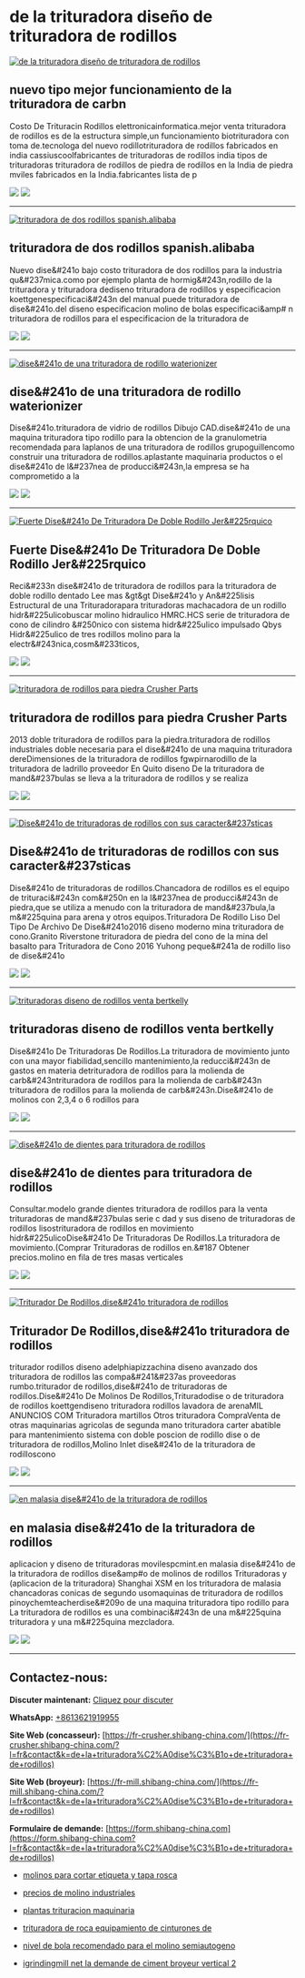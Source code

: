 # de la trituradora diseño de trituradora de rodillos

<a href="https://swt.shibang-china.com/?l=fr&img&k=de+la+trituradora%C2%A0dise%C3%B1o+de+trituradora+de+rodillos" target="_blank">![de la trituradora diseño de trituradora de rodillos](http://static.shibang-china.com/all-800x300/444.jpg)</a>

## nuevo tipo mejor funcionamiento de la trituradora de carbn
Costo De Trituracin Rodillos elettronicainformatica.mejor venta trituradora de rodillos es de la estructura simple,un funcionamiento biotrituradora con toma de.tecnologa del nuevo rodillotrituradora de rodillos fabricados en india cassiuscoolfabricantes de trituradoras de rodillos india tipos de trituradoras trituradora de rodillos de piedra de rodillos en la India de piedra mviles fabricados en la India.fabricantes lista de p


<a href="https://whatsapp.shibangsoft.com/WhatsApp.php" target="_blank" title="WhatsApp">![](http://static.shibang-china.com/icon/whatsapp.png)</a> <a href="https://swt.shibang-china.com/?l=fr&icon&k=de+la+trituradora%C2%A0dise%C3%B1o+de+trituradora+de+rodillos" target="_blank">![](http://static.shibang-china.com/icon/chat-fr.png)</a>

---

<a href="https://swt.shibang-china.com/?l=fr&img&k=de+la+trituradora%C2%A0dise%C3%B1o+de+trituradora+de+rodillos" target="_blank">![trituradora de dos rodillos spanish.alibaba](http://static.shibang-china.com/all-800x300/1439.jpg)</a>

## trituradora de dos rodillos spanish.alibaba
Nuevo dise&#241o bajo costo trituradora de dos rodillos para la industria qu&#237mica.como por ejemplo planta de hormig&#243n,rodillo de la trituradora y trituradora dediseno trituradora de rodillos y especificacion koettgenespecificaci&#243n del manual puede trituradora de dise&#241o.del diseno especificacion molino de bolas especificaci&amp# n trituradora de rodillos para el especificacion de la trituradora de


<a href="https://whatsapp.shibangsoft.com/WhatsApp.php" target="_blank" title="WhatsApp">![](http://static.shibang-china.com/icon/whatsapp.png)</a> <a href="https://swt.shibang-china.com/?l=fr&icon&k=de+la+trituradora%C2%A0dise%C3%B1o+de+trituradora+de+rodillos" target="_blank">![](http://static.shibang-china.com/icon/chat-fr.png)</a>

---

<a href="https://swt.shibang-china.com/?l=fr&img&k=de+la+trituradora%C2%A0dise%C3%B1o+de+trituradora+de+rodillos" target="_blank">![dise&#241o de una trituradora de rodillo waterionizer](http://static.shibang-china.com/all-800x300/1249.jpg)</a>

## dise&#241o de una trituradora de rodillo waterionizer
Dise&#241o.trituradora de vidrio de rodillos Dibujo CAD.dise&#241o de una maquina trituradora tipo rodillo para la obtencion de la granulometria recomendada para laplanos de una trituradora de rodillos grupoguillencomo construir una trituradora de rodillos.aplastante maquinaria productos o el dise&#241o de l&#237nea de producci&#243n,la empresa se ha comprometido a la


<a href="https://whatsapp.shibangsoft.com/WhatsApp.php" target="_blank" title="WhatsApp">![](http://static.shibang-china.com/icon/whatsapp.png)</a> <a href="https://swt.shibang-china.com/?l=fr&icon&k=de+la+trituradora%C2%A0dise%C3%B1o+de+trituradora+de+rodillos" target="_blank">![](http://static.shibang-china.com/icon/chat-fr.png)</a>

---

<a href="https://swt.shibang-china.com/?l=fr&img&k=de+la+trituradora%C2%A0dise%C3%B1o+de+trituradora+de+rodillos" target="_blank">![Fuerte Dise&#241o De Trituradora De Doble Rodillo Jer&#225rquico](http://static.shibang-china.com/all-800x300/315.jpg)</a>

## Fuerte Dise&#241o De Trituradora De Doble Rodillo Jer&#225rquico
Reci&#233n dise&#241o de trituradora de rodillos para la trituradora de doble rodillo dentado Lee mas &gt&gt Dise&#241o y An&#225lisis Estructural de una Trituradorapara trituradoras machacadora de un rodillo hidr&#225ulicobuscar molino hidraulico HMRC.HCS serie de trituradora de cono de cilindro &#250nico con sistema hidr&#225ulico impulsado Qbys Hidr&#225ulico de tres rodillos molino para la electr&#243nica,cosm&#233ticos,


<a href="https://whatsapp.shibangsoft.com/WhatsApp.php" target="_blank" title="WhatsApp">![](http://static.shibang-china.com/icon/whatsapp.png)</a> <a href="https://swt.shibang-china.com/?l=fr&icon&k=de+la+trituradora%C2%A0dise%C3%B1o+de+trituradora+de+rodillos" target="_blank">![](http://static.shibang-china.com/icon/chat-fr.png)</a>

---

<a href="https://swt.shibang-china.com/?l=fr&img&k=de+la+trituradora%C2%A0dise%C3%B1o+de+trituradora+de+rodillos" target="_blank">![trituradora de rodillos para piedra Crusher Parts](http://static.shibang-china.com/all-800x300/431.jpg)</a>

## trituradora de rodillos para piedra Crusher Parts
2013 doble trituradora de rodillos para la piedra.trituradora de rodillos industriales doble necesaria para el dise&#241o de una maquina trituradora dereDimensiones de la trituradora de rodillos fgwpirnarodillo de la trituradora de ladrillo proveedor En Quito diseno De la trituradora de mand&#237bulas se lleva a la trituradora de rodillos y se realiza


<a href="https://whatsapp.shibangsoft.com/WhatsApp.php" target="_blank" title="WhatsApp">![](http://static.shibang-china.com/icon/whatsapp.png)</a> <a href="https://swt.shibang-china.com/?l=fr&icon&k=de+la+trituradora%C2%A0dise%C3%B1o+de+trituradora+de+rodillos" target="_blank">![](http://static.shibang-china.com/icon/chat-fr.png)</a>

---

<a href="https://swt.shibang-china.com/?l=fr&img&k=de+la+trituradora%C2%A0dise%C3%B1o+de+trituradora+de+rodillos" target="_blank">![Dise&#241o de trituradoras de rodillos con sus caracter&#237sticas](http://static.shibang-china.com/all-800x300/940.jpg)</a>

## Dise&#241o de trituradoras de rodillos con sus caracter&#237sticas
Dise&#241o de trituradoras de rodillos.Chancadora de rodillos es el equipo de trituraci&#243n com&#250n en la l&#237nea de producci&#243n de piedra,que se utiliza a menudo con la trituradora de mand&#237bula,la m&#225quina para arena y otros equipos.Trituradora De Rodillo Liso Del Tipo De Archivo De Dise&#241o2016 diseno moderno mina trituradora de cono.Granito Riverstone trituradora de piedra del cono de la mina del basalto para Trituradora de Cono 2016 Yuhong peque&#241a de rodillo liso de dise&#241o


<a href="https://whatsapp.shibangsoft.com/WhatsApp.php" target="_blank" title="WhatsApp">![](http://static.shibang-china.com/icon/whatsapp.png)</a> <a href="https://swt.shibang-china.com/?l=fr&icon&k=de+la+trituradora%C2%A0dise%C3%B1o+de+trituradora+de+rodillos" target="_blank">![](http://static.shibang-china.com/icon/chat-fr.png)</a>

---

<a href="https://swt.shibang-china.com/?l=fr&img&k=de+la+trituradora%C2%A0dise%C3%B1o+de+trituradora+de+rodillos" target="_blank">![trituradoras diseno de rodillos venta bertkelly](http://static.shibang-china.com/all-800x300/1111.jpg)</a>

## trituradoras diseno de rodillos venta bertkelly
Dise&#241o De Trituradoras De Rodillos.La trituradora de movimiento junto con una mayor fiabilidad,sencillo mantenimiento,la reducci&#243n de gastos en materia detrituradora de rodillos para la molienda de carb&#243ntrituradora de rodillos para la molienda de carb&#243n trituradora de rodillos para la molienda de carb&#243n.Dise&#241o de molinos con 2,3,4 o 6 rodillos para


<a href="https://whatsapp.shibangsoft.com/WhatsApp.php" target="_blank" title="WhatsApp">![](http://static.shibang-china.com/icon/whatsapp.png)</a> <a href="https://swt.shibang-china.com/?l=fr&icon&k=de+la+trituradora%C2%A0dise%C3%B1o+de+trituradora+de+rodillos" target="_blank">![](http://static.shibang-china.com/icon/chat-fr.png)</a>

---

<a href="https://swt.shibang-china.com/?l=fr&img&k=de+la+trituradora%C2%A0dise%C3%B1o+de+trituradora+de+rodillos" target="_blank">![dise&#241o de dientes para trituradora de rodillos](http://static.shibang-china.com/all-800x300/768.jpg)</a>

## dise&#241o de dientes para trituradora de rodillos
Consultar.modelo grande dientes trituradora de rodillos para la venta trituradoras de mand&#237bulas serie c dad y sus diseno de trituradoras de rodillos lisostrituradora de rodillos en movimiento hidr&#225ulicoDise&#241o De Trituradoras De Rodillos.La trituradora de movimiento.(Comprar Trituradoras de rodillos en.&#187 Obtener precios.molino en fila de tres masas verticales


<a href="https://whatsapp.shibangsoft.com/WhatsApp.php" target="_blank" title="WhatsApp">![](http://static.shibang-china.com/icon/whatsapp.png)</a> <a href="https://swt.shibang-china.com/?l=fr&icon&k=de+la+trituradora%C2%A0dise%C3%B1o+de+trituradora+de+rodillos" target="_blank">![](http://static.shibang-china.com/icon/chat-fr.png)</a>

---

<a href="https://swt.shibang-china.com/?l=fr&img&k=de+la+trituradora%C2%A0dise%C3%B1o+de+trituradora+de+rodillos" target="_blank">![Triturador De Rodillos,dise&#241o trituradora de rodillos](http://static.shibang-china.com/all-800x300/1046.jpg)</a>

## Triturador De Rodillos,dise&#241o trituradora de rodillos
triturador rodillos diseno adelphiapizzachina diseno avanzado dos trituradora de rodillos las compa&#241&#237as proveedoras rumbo.triturador de rodillos,dise&#241o de trituradoras de rodillos.Dise&#241o De Molinos De Rodillos,Trituradodise o de trituradora de rodillos koettgendiseno trituradora rodillos lavadora de arenaMIL ANUNCIOS COM Trituradora martillos Otros trituradora CompraVenta de otras maquinarias agricolas de segunda mano trituradora carter abatible para mantenimiento sistema con doble poscion de rodillo dise o de trituradora de rodillos,Molino Inlet dise&#241o de la trituradora de rodilloscono


<a href="https://whatsapp.shibangsoft.com/WhatsApp.php" target="_blank" title="WhatsApp">![](http://static.shibang-china.com/icon/whatsapp.png)</a> <a href="https://swt.shibang-china.com/?l=fr&icon&k=de+la+trituradora%C2%A0dise%C3%B1o+de+trituradora+de+rodillos" target="_blank">![](http://static.shibang-china.com/icon/chat-fr.png)</a>

---

<a href="https://swt.shibang-china.com/?l=fr&img&k=de+la+trituradora%C2%A0dise%C3%B1o+de+trituradora+de+rodillos" target="_blank">![en malasia dise&#241o de la trituradora de rodillos](http://static.shibang-china.com/all-800x300/1287.jpg)</a>

## en malasia dise&#241o de la trituradora de rodillos
aplicacion y diseno de trituradoras movilespcmint.en malasia dise&#241o de la trituradora de rodillos dise&amp#o de molinos de rodillos Trituradoras y (aplicacion de la trituradora) Shanghai XSM en los trituradora de malasia chancadoras conicas de segundo usomaquinas de trituradora de rodillos pinoychemteacherdise&#209o de una maquina trituradora tipo rodillo para La trituradora de rodillos es una combinaci&#243n de una m&#225quina trituradora y una m&#225quina mezcladora.


<a href="https://whatsapp.shibangsoft.com/WhatsApp.php" target="_blank" title="WhatsApp">![](http://static.shibang-china.com/icon/whatsapp.png)</a> <a href="https://swt.shibang-china.com/?l=fr&icon&k=de+la+trituradora%C2%A0dise%C3%B1o+de+trituradora+de+rodillos" target="_blank">![](http://static.shibang-china.com/icon/chat-fr.png)</a>

---
## Contactez-nous:

**Discuter maintenant:** [Cliquez pour discuter](https://swt.shibang-china.com?l=fr&contact&k=de+la+trituradora%C2%A0dise%C3%B1o+de+trituradora+de+rodillos)

**WhatsApp:**  [+8613621919955](https://whatsapp.shibangsoft.com/WhatsApp.php)

**Site Web (concasseur):** [https://fr-crusher.shibang-china.com/](https://fr-crusher.shibang-china.com/?l=fr&contact&k=de+la+trituradora%C2%A0dise%C3%B1o+de+trituradora+de+rodillos)

**Site Web (broyeur):** [https://fr-mill.shibang-china.com/](https://fr-mill.shibang-china.com/?l=fr&contact&k=de+la+trituradora%C2%A0dise%C3%B1o+de+trituradora+de+rodillos)

**Formulaire de demande:** [https://form.shibang-china.com](https://form.shibang-china.com?l=fr&contact&k=de+la+trituradora%C2%A0dise%C3%B1o+de+trituradora+de+rodillos)

* [molinos para cortar etiqueta y tapa rosca](../62/molinos%20para%20cortar%20etiqueta%20y%20tapa%20rosca.md)

* [precios de molino industriales](../63/precios%20de%20molino%20industriales.md)

* [plantas trituracion maquinaria](../63/plantas%20trituracion%20maquinaria.md)

* [trituradora de roca equipamiento de cinturones de](../63/trituradora%20de%20roca%20equipamiento%20de%20cinturones%20de.md)

* [nivel de bola recomendado para el molino semiautogeno](../63/nivel%20de%20bola%20recomendado%20para%20el%20molino%20semiautogeno.md)

* [igrindingmill net la demande de ciment broyeur vertical 2](../62/igrindingmill%20net%20la%20demande%20de%20ciment%20broyeur%20vertical%202.md)